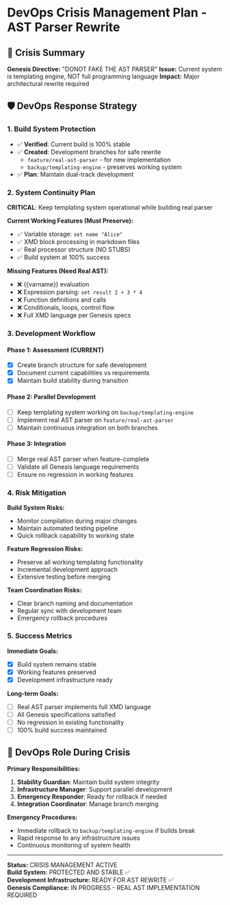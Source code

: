 # DevOps Crisis Management Plan - AST Parser Rewrite

## 🚨 Crisis Summary
**Genesis Directive:** "DONOT FAKE THE AST PARSER"
**Issue:** Current system is templating engine, NOT full programming language
**Impact:** Major architectural rewrite required

## 🛡️ DevOps Response Strategy

### 1. Build System Protection
- ✅ **Verified**: Current build is 100% stable
- ✅ **Created**: Development branches for safe rewrite
  - `feature/real-ast-parser` - for new implementation
  - `backup/templating-engine` - preserves working system
- ✅ **Plan**: Maintain dual-track development

### 2. System Continuity Plan
**CRITICAL**: Keep templating system operational while building real parser

**Current Working Features (Must Preserve):**
- ✅ Variable storage: `set name "Alice"`
- ✅ XMD block processing in markdown files
- ✅ Real processor structure (NO STUBS)
- ✅ Build system at 100% success

**Missing Features (Need Real AST):**
- ❌ {{varname}} evaluation
- ❌ Expression parsing: `set result 2 + 3 * 4`
- ❌ Function definitions and calls
- ❌ Conditionals, loops, control flow
- ❌ Full XMD language per Genesis specs

### 3. Development Workflow

#### Phase 1: Assessment (CURRENT)
- [x] Create branch structure for safe development
- [x] Document current capabilities vs requirements
- [x] Maintain build stability during transition

#### Phase 2: Parallel Development
- [ ] Keep templating system working on `backup/templating-engine`
- [ ] Implement real AST parser on `feature/real-ast-parser`
- [ ] Maintain continuous integration on both branches

#### Phase 3: Integration
- [ ] Merge real AST parser when feature-complete
- [ ] Validate all Genesis language requirements
- [ ] Ensure no regression in working features

### 4. Risk Mitigation

**Build System Risks:**
- Monitor compilation during major changes
- Maintain automated testing pipeline
- Quick rollback capability to working state

**Feature Regression Risks:**
- Preserve all working templating functionality
- Incremental development approach
- Extensive testing before merging

**Team Coordination Risks:**
- Clear branch naming and documentation
- Regular sync with development team
- Emergency rollback procedures

### 5. Success Metrics

**Immediate Goals:**
- [x] Build system remains stable
- [x] Working features preserved
- [x] Development infrastructure ready

**Long-term Goals:**
- [ ] Real AST parser implements full XMD language
- [ ] All Genesis specifications satisfied
- [ ] No regression in existing functionality
- [ ] 100% build success maintained

## 🎯 DevOps Role During Crisis

**Primary Responsibilities:**
1. **Stability Guardian**: Maintain build system integrity
2. **Infrastructure Manager**: Support parallel development
3. **Emergency Responder**: Ready for rollback if needed
4. **Integration Coordinator**: Manage branch merging

**Emergency Procedures:**
- Immediate rollback to `backup/templating-engine` if builds break
- Rapid response to any infrastructure issues
- Continuous monitoring of system health

---

**Status:** CRISIS MANAGEMENT ACTIVE  
**Build System:** PROTECTED AND STABLE ✅  
**Development Infrastructure:** READY FOR AST REWRITE ✅  
**Genesis Compliance:** IN PROGRESS - REAL AST IMPLEMENTATION REQUIRED